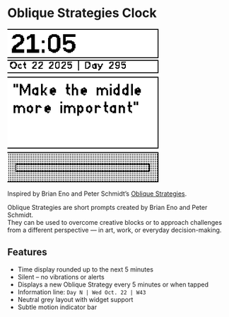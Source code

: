 # Oblique Strategies Clock

![](screenshot.png)

Inspired by Brian Eno and Peter Schmidt’s
[Oblique Strategies](https://en.wikipedia.org/wiki/Oblique_Strategies).

Oblique Strategies are short prompts created by Brian Eno and Peter Schmidt.  
They can be used to overcome creative blocks or to approach challenges from a different perspective — in art, work, or everyday decision-making.

## Features
- Time display rounded up to the next 5 minutes  
- Silent – no vibrations or alerts  
- Displays a new Oblique Strategy every 5 minutes or when tapped  
- Information line: `Day N | Wed Oct. 22 | W43`  
- Neutral grey layout with widget support  
- Subtle motion indicator bar
